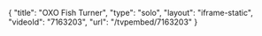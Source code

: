 {
    "title": "OXO Fish Turner",
    "type": "solo",
    "layout": "iframe-static",
    "videoId": "7163203",
    "url": "\/tvpembed\/7163203"
}